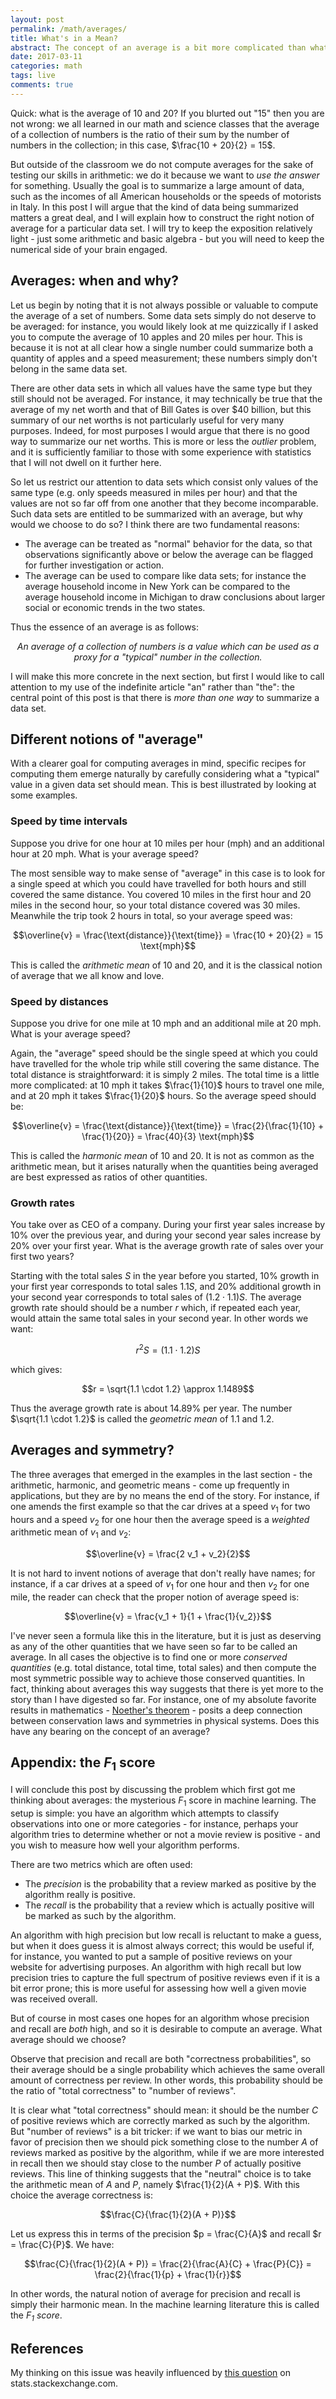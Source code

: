 ```yaml
---
layout: post
permalink: /math/averages/
title: What's in a Mean?
abstract: The concept of an average is a bit more complicated than what we learn in school.
date: 2017-03-11
categories: math
tags: live
comments: true
---
```


Quick: what is the average of 10 and 20?  If you blurted out "15" then you are not wrong: we all learned in our math and science classes that the average of a collection of numbers is the ratio of their sum by the number of numbers in the collection; in this case, $\frac{10 + 20}{2} = 15$.

But outside of the classroom we do not compute averages for the sake of testing our skills in arithmetic: we do it because we want to *use the answer* for something.  Usually the goal is to summarize a large amount of data, such as the incomes of all American households or the speeds of motorists in Italy.  In this post I will argue that the kind of data being summarized matters a great deal, and I will explain how to construct the right notion of average for a particular data set.  I will try to keep the exposition relatively light - just some arithmetic and basic algebra - but you will need to keep the numerical side of your brain engaged.

## Averages: when and why?

Let us begin by noting that it is not always possible or valuable to compute the average of a set of numbers.  Some data sets simply do not deserve to be averaged: for instance, you would likely look at me quizzically if I asked you to compute the average of 10 apples and 20 miles per hour.  This is because it is not at all clear how a single number could summarize both a quantity of apples and a speed measurement; these numbers simply don't belong in the same data set.

There are other data sets in which all values have the same type but they still should not be averaged.  For instance, it may technically be true that the average of my net worth and that of Bill Gates is over <span>$</span>40 billion, but this summary of our net worths is not particularly useful for very many purposes.  Indeed, for most purposes I would argue that there is no good way to summarize our net worths.  This is more or less the *outlier* problem, and it is sufficiently familiar to those with some experience with statistics that I will not dwell on it further here.

So let us restrict our attention to data sets which consist only values of the same type (e.g. only speeds measured in miles per hour) and that the values are not so far off from one another that they become incomparable.  Such data sets are entitled to be summarized with an average, but why would we choose to do so?  I think there are two fundamental reasons:

* The average can be treated as "normal" behavior for the data, so that observations significantly above or below the average can be flagged for further investigation or action.
* The average can be used to compare like data sets; for instance the average household income in New York can be compared to the average household income in Michigan to draw conclusions about larger social or economic trends in the two states.

Thus the essence of an average is as follows:

<center>
    <p>
        <em>An average of a collection of numbers is a value which can be used as a proxy for a "typical" number in the collection.</em>
    </p>
</center>

I will make this more concrete in the next section, but first I would like to call attention to my use of the indefinite article "an" rather than "the": the central point of this post is that there is *more than one way* to summarize a data set.

## Different notions of "average"

With a clearer goal for computing averages in mind, specific recipes for computing them emerge naturally by carefully considering what a "typical" value in a given data set should mean.  This is best illustrated by looking at some examples.

### Speed by time intervals

Suppose you drive for one hour at 10 miles per hour (mph) and an additional hour at 20 mph.  What is your average speed?

The most sensible way to make sense of "average" in this case is to look for a single speed at which you could have travelled for both hours and still covered the same distance.  You covered 10 miles in the first hour and 20 miles in the second hour, so your total distance covered was 30 miles.  Meanwhile the trip took 2 hours in total, so your average speed was:

$$\overline{v} = \frac{\text{distance}}{\text{time}} = \frac{10 + 20}{2} = 15 \text{mph}$$

This is called the *arithmetic mean* of $10$ and $20$, and it is the classical notion of average that we all know and love.

### Speed by distances

Suppose you drive for one mile at 10 mph and an additional mile at 20 mph.  What is your average speed?

Again, the "average" speed should be the single speed at which you could have travelled for the whole trip while still covering the same distance.  The total distance is straightforward: it is simply 2 miles.  The total time is a little more complicated: at 10 mph it takes $\frac{1}{10}$ hours to travel one mile, and at 20 mph it takes $\frac{1}{20}$ hours.  So the average speed should be:

$$\overline{v} = \frac{\text{distance}}{\text{time}} = \frac{2}{\frac{1}{10} + \frac{1}{20}} = \frac{40}{3} \text{mph}$$

This is called the *harmonic mean* of $10$ and $20$.  It is not as common as the arithmetic mean, but it arises naturally when the quantities being averaged are best expressed as ratios of other quantities.

### Growth rates

You take over as CEO of a company.  During your first year sales increase by 10% over the previous year, and during your second year sales increase by 20% over your first year.  What is the average growth rate of sales over your first two years?

Starting with the total sales $S$ in the year before you started, 10% growth in your first year corresponds to total sales $1.1 S$, and 20% additional growth in your second year corresponds to total sales of $(1.2 \cdot 1.1) S$.  The average growth rate should should be a number $r$ which, if repeated each year, would attain the same total sales in your second year.  In other words we want:

$$r^2 S = (1.1 \cdot 1.2) S$$

which gives:

$$r = \sqrt{1.1 \cdot 1.2} \approx 1.1489$$

Thus the average growth rate is about 14.89% per year.  The number $\sqrt{1.1 \cdot 1.2}$ is called the *geometric mean* of 1.1 and 1.2.

## Averages and symmetry?

The three averages that emerged in the examples in the last section - the arithmetic, harmonic, and geometric means - come up frequently in applications, but they are by no means the end of the story.  For instance, if one amends the first example so that the car drives at a speed $v_1$ for two hours and a speed $v_2$ for one hour then the average speed is a *weighted* arithmetic mean of $v_1$ and $v_2$:

$$\overline{v} = \frac{2 v_1 + v_2}{2}$$

It is not hard to invent notions of average that don't really have names; for instance, if a car drives at a speed of $v_1$ for one hour and then $v_2$ for one mile, the reader can check that the proper notion of average speed is:

$$\overline{v} = \frac{v_1 + 1}{1 + \frac{1}{v_2}}$$

I've never seen a formula like this in the literature, but it is just as deserving as any of the other quantities that we have seen so far to be called an average.  In all cases the objective is to find one or more *conserved quantities* (e.g. total distance, total time, total sales) and then compute the most symmetric possible way to achieve those conserved quantities.  In fact, thinking about averages this way suggests that there is yet more to the story than I have digested so far.  For instance, one of my absolute favorite results in mathematics - [Noether's theorem][1] - posits a deep connection between conservation laws and symmetries in physical systems.  Does this have any bearing on the concept of an average?

## Appendix: the $F_1$ score

I will conclude this post by discussing the problem which first got me thinking about averages: the mysterious $F_1$ score in machine learning.  The setup is simple: you have an algorithm which attempts to classify observations into one or more categories - for instance, perhaps your algorithm tries to determine whether or not a movie review is positive - and you wish to measure how well your algorithm performs.  

There are two metrics which are often used:

* The *precision* is the probability that a review marked as positive by the algorithm really is positive.
* The *recall* is the probability that a review which is actually positive will be marked as such by the algorithm.

An algorithm with high precision but low recall is reluctant to make a guess, but when it does guess it is almost always correct; this would be useful if, for instance, you wanted to put a sample of positive reviews on your website for advertising purposes.  An algorithm with high recall but low precision tries to capture the full spectrum of positive reviews even if it is a bit error prone; this is more useful for assessing how well a given movie was received overall.

But of course in most cases one hopes for an algorithm whose precision and recall are *both* high, and so it is desirable to compute an average.  What average should we choose?

Observe that precision and recall are both "correctness probabilities", so their average should be a single probability which achieves the same overall amount of correctness per review.  In other words, this probability should be the ratio of "total correctness" to "number of reviews".

It is clear what "total correctness" should mean: it should be the number $C$ of positive reviews which are correctly marked as such by the algorithm.  But "number of reviews" is a bit tricker: if we want to bias our metric in favor of precision then we should pick something close to the number $A$ of reviews marked as positive by the algorithm, while if we are more interested in recall then we should stay close to the number $P$ of actually positive reviews.  This line of thinking suggests that the "neutral" choice is to take the arithmetic mean of $A$ and $P$, namely $\frac{1}{2}(A + P)$.  With this choice the average correctness is:

$$\frac{C}{\frac{1}{2}(A + P)}$$

Let us express this in terms of the precision $p = \frac{C}{A}$ and recall $r = \frac{C}{P}$.  We have:

$$\frac{C}{\frac{1}{2}(A + P)} = \frac{2}{\frac{A}{C} + \frac{P}{C}} = \frac{2}{\frac{1}{p} + \frac{1}{r}}$$

In other words, the natural notion of average for precision and recall is simply their harmonic mean.  In the machine learning literature this is called the *$F_1$ score*.

## References

My thinking on this issue was heavily influenced by [this question][2] on stats.stackexchange.com.

[1]: https://en.wikipedia.org/wiki/Noether's_theorem "Noether's Theorem"
[2]: http://stats.stackexchange.com/questions/23117/which-mean-to-use-and-when "Which mean to use and when?"
